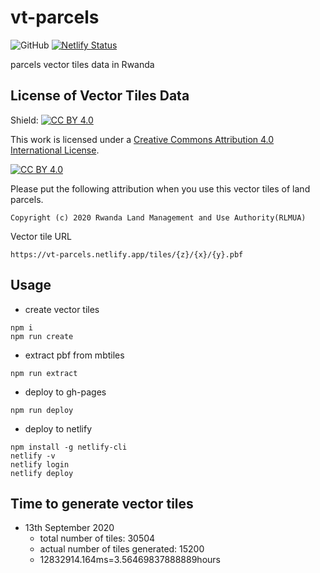 # vt-parcels
![GitHub](https://img.shields.io/github/license/wasac/vt-parcels)
[![Netlify Status](https://api.netlify.com/api/v1/badges/58b0d7d0-f9ac-4bf4-b28a-2ec96843db8e/deploy-status)](https://app.netlify.com/sites/vt-parcels/deploys)

parcels vector tiles data in Rwanda

## License of Vector Tiles Data

Shield: [![CC BY 4.0][cc-by-shield]][cc-by]

This work is licensed under a [Creative Commons Attribution 4.0 International
License][cc-by].

[![CC BY 4.0][cc-by-image]][cc-by]

[cc-by]: http://creativecommons.org/licenses/by/4.0/
[cc-by-image]: https://i.creativecommons.org/l/by/4.0/88x31.png
[cc-by-shield]: https://img.shields.io/badge/License-CC%20BY%204.0-lightgrey.svg

Please put the following attribution when you use this vector tiles of land parcels.
```
Copyright (c) 2020 Rwanda Land Management and Use Authority(RLMUA)
```

Vector tile URL
```
https://vt-parcels.netlify.app/tiles/{z}/{x}/{y}.pbf
```

## Usage

- create vector tiles
```
npm i
npm run create
```

- extract pbf from mbtiles
```
npm run extract
```

- deploy to gh-pages
```
npm run deploy
```

- deploy to netlify
```
npm install -g netlify-cli
netlify -v
netlify login
netlify deploy
```

## Time to generate vector tiles
- 13th September 2020
  - total number of tiles: 30504
  - actual number of tiles generated: 15200
  - 12832914.164ms=3.56469837888889hours
